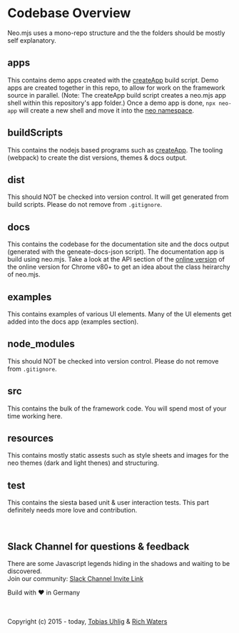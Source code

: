 # Codebase Overview

Neo.mjs uses a mono-repo structure and the the folders should be mostly self explanatory.

## apps

This contains demo apps created with the <a href="../buildScripts/createApp.js" target="_blank">createApp</a> build script. Demo apps are created together in this repo, to allow for work on the framework source in parallel. (Note: The createApp build script creates a neo.mjs app shell within this repository's app folder.) Once a demo app is done, `npx neo-app` will create a new shell and move it into the <a href="https://github.com/neomjs/" rel="_blank">neo namespace</a>.

## buildScripts

This contains the nodejs based programs such as <a href="../buildScripts/createApp.js" rel="_blank">createApp</a>. The tooling (webpack) to create the dist versions, themes & docs output.

## dist

This should NOT be checked into version control. It will get generated from build scripts. Please do not remove from `.gitignore`.

## docs

This contains the codebase for the documentation site and the docs output (generated with the geneate-docs-json script). The documentation app is build using neo.mjs. Take a look at the API section of the <a href="https://neomjs.github.io/pages/node_modules/neo.mjs/docs/index.html" rel="_blank">online version</a> of the online version for Chrome v80+ to get an idea about the class heirarchy of neo.mjs.

## examples

This contains examples of various UI elements. Many of the UI elements get added into the docs app (examples section).

## node_modules

This should NOT be checked into version control. Please do not remove from `.gitignore`.

## src
This contains the bulk of the framework code. You will spend most of your time working here.

## resources

This contains mostly static assests such as style sheets and images for the neo themes (dark and light thenes) and structuring.

## test

This contains the siesta based unit & user interaction tests. This part definitely needs more love and contribution.

<br>

## Slack Channel for questions & feedback

There are some Javascript legends hiding in the shadows and waiting to be discovered.</br>
Join our community:
<a href="https://join.slack.com/t/neotericjs/shared_invite/enQtNDk2NjEwMTIxODQ2LWRjNGQ3ZTMzODRmZGM2NDM2NzZmZTMzZmE2YjEwNDM4NDhjZDllNWY2ZDkwOWQ5N2JmZWViYjYzZTg5YjdiMDc">Slack Channel Invite Link</a>

Build with :heart: in Germany

<br>
<br>
Copyright (c) 2015 - today, <a href="https://www.linkedin.com/in/tobiasuhlig/">Tobias Uhlig</a>
& <a href="https://www.linkedin.com/in/richwaters/">Rich Waters</a>

